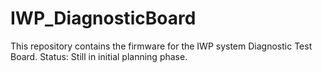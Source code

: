 # IWP_DiagnosticBoard
This repository contains the firmware for the IWP system Diagnostic Test Board. 
Status: Still in initial planning phase.
